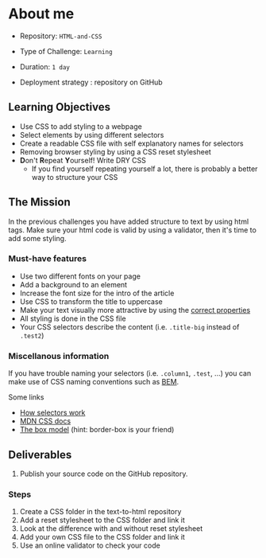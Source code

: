 # About me

- Repository: `HTML-and-CSS`  
 
- Type of Challenge: `Learning`  
  
- Duration: `1 day`  
  
- Deployment strategy : repository on GitHub


## Learning Objectives

- Use CSS to add styling to a webpage
- Select elements by using different selectors
- Create a readable CSS file with self explanatory names for selectors 
- Removing browser styling by using a CSS reset stylesheet
- **D**on't **R**epeat **Y**ourself! Write DRY CSS
  - If you find yourself repeating yourself a lot, there is probably a better way to structure your CSS

## The Mission

In the previous challenges you have added structure to text by using html tags. Make sure your html code is valid by using a validator, then it's time to add some styling.

### Must-have features

- Use two different fonts on your page
- Add a background to an element
- Increase the font size for the intro of the article
- Use CSS to transform the title to uppercase
- Make your text visually more attractive by using the [correct properties](https://developer.mozilla.org/en-US/docs/Learn/CSS/Styling_text/Fundamentals#Font_style_font_weight_text_transform_and_text_decoration)
- All styling is done in the CSS file
- Your CSS selectors describe the content (i.e. ``.title-big`` instead of ``.test2``)

### Miscellanous information

If you have trouble naming your selectors (i.e. ``.column1``, ``.test``, ...) you can make use of CSS naming conventions such as [BEM](http://getbem.com/).

Some links
- [How selectors work](https://css-tricks.com/how-css-selectors-work/)
- [MDN CSS docs](https://developer.mozilla.org/en-US/docs/Web/CSS)
- [The box model](https://developer.mozilla.org/en-US/docs/Web/CSS/CSS_Box_Model/Introduction_to_the_CSS_box_model) (hint: border-box is your friend)

## Deliverables
1. Publish your source code on the GitHub repository.

### Steps
1. Create a CSS folder in the text-to-html repository
2. Add a reset stylesheet to the CSS folder and link it
3. Look at the difference with and without reset stylesheet
4. Add your own CSS file to the CSS folder and link it
5. Use an online validator to check your code
